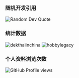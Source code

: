 ### 随机开发引用
![Random Dev Quote](https://quotes-github-readme.vercel.app/api?type=horizontal&theme=light)

### 统计数据
![dekthaiinchina](https://github-readme-stats.vercel.app/api?username=dekthaiinchina&theme=dark&hide_border=true&include_all_commits=true&count_private=false) 
![hobbylegacy](https://github-readme-stats.vercel.app/api?username=hobbylegacy&theme=dark&hide_border=true&include_all_commits=true&count_private=false)

### 个人资料浏览次数
![GitHub Profile views](https://komarev.com/ghpvc/?username=freelingdeveloper&style=for-the-badge&color=brightgreen)
